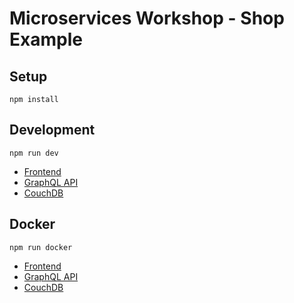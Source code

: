 # Microservices Workshop - Shop Example

## Setup

```
npm install
```

## Development

```
npm run dev
```

- [Frontend](http://localhost:4000)
- [GraphQL API](http://localhost:3000)
- [CouchDB](http://couchdb.localhost/_utils/)

## Docker

```
npm run docker
```

- [Frontend](http://frontend.localhost)
- [GraphQL API](http://graphql.localhost)
- [CouchDB](http://couchdb.localhost/_utils/)
